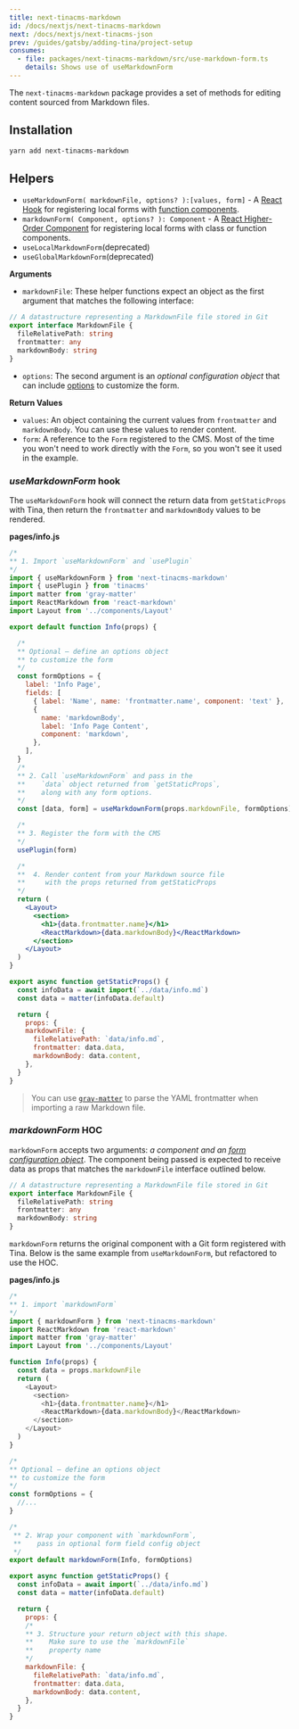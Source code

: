 ```yaml
---
title: next-tinacms-markdown
id: /docs/nextjs/next-tinacms-markdown
next: /docs/nextjs/next-tinacms-json
prev: /guides/gatsby/adding-tina/project-setup
consumes:
  - file: packages/next-tinacms-markdown/src/use-markdown-form.ts
    details: Shows use of useMarkdownForm
---
```


The `next-tinacms-markdown` package provides a set of methods for editing content sourced from Markdown files.

## Installation

```bash
yarn add next-tinacms-markdown
```

## Helpers

- `useMarkdownForm( markdownFile, options? ):[values, form]` - A [React Hook](https://reactjs.org/docs/hooks-intro.html) for registering local forms with [function components](https://reactjs.org/docs/components-and-props.html#function-and-class-components).
- `markdownForm( Component, options? ): Component` - A [React Higher-Order Component](https://reactjs.org/docs/higher-order-components.html) for registering local forms with class or function components.
- `useLocalMarkdownForm`(deprecated)
- `useGlobalMarkdownForm`(deprecated)

**Arguments**

- `markdownFile`: These helper functions expect an object as the first argument that matches the following interface:

```typescript
// A datastructure representing a MarkdownFile file stored in Git
export interface MarkdownFile {
  fileRelativePath: string
  frontmatter: any
  markdownBody: string
}
```

- `options`: The second argument is an _optional configuration object_ that can include [options](/guides/gatsby/markdown/editing-remark-content#customizing-remark-forms) to customize the form.

**Return Values**

- `values`: An object containing the current values from `frontmatter` and `markdownBody`. You can use these values to render content.
- `form`: A reference to the `Form` registered to the CMS. Most of the time you won't need to work directly with the `Form`, so you won't see it used in the example.

### _useMarkdownForm_ hook

The `useMarkdownForm` hook will connect the return data from `getStaticProps` with Tina, then return the `frontmatter` and `markdownBody` values to be rendered.

**pages/info.js**

```jsx
/*
** 1. Import `useMarkdownForm` and `usePlugin`
*/
import { useMarkdownForm } from 'next-tinacms-markdown'
import { usePlugin } from 'tinacms'
import matter from 'gray-matter'
import ReactMarkdown from 'react-markdown'
import Layout from '../components/Layout'

export default function Info(props) {

  /*
  ** Optional — define an options object
  ** to customize the form
  */
  const formOptions = {
    label: 'Info Page',
    fields: [
      { label: 'Name', name: 'frontmatter.name', component: 'text' },
      {
        name: 'markdownBody',
        label: 'Info Page Content',
        component: 'markdown',
      },
    ],
  }
  /*
  ** 2. Call `useMarkdownForm` and pass in the
  **    `data` object returned from `getStaticProps`,
  **    along with any form options.
  */
  const [data, form] = useMarkdownForm(props.markdownFile, formOptions)

  /*
  ** 3. Register the form with the CMS
  */
  usePlugin(form)

  /*
  **  4. Render content from your Markdown source file
  **     with the props returned from getStaticProps
  */
  return (
    <Layout>
      <section>
        <h1>{data.frontmatter.name}</h1>
        <ReactMarkdown>{data.markdownBody}</ReactMarkdown>
      </section>
    </Layout>
  )
}

export async function getStaticProps() {
  const infoData = await import(`../data/info.md`)
  const data = matter(infoData.default)

  return {
    props: {
    markdownFile: {
      fileRelativePath: `data/info.md`,
      frontmatter: data.data,
      markdownBody: data.content,
    },
  }
}
```

> You can use [`gray-matter`](https://github.com/jonschlinkert/gray-matter) to parse the YAML frontmatter when importing a raw Markdown file.

### _markdownForm_ HOC

`markdownForm` accepts two arguments: _a component and an [form configuration object](/guides/gatsby/markdown/editing-remark-content#customizing-remark-forms)_. The component being passed is expected to receive data as props that matches the `markdownFile` interface outlined below.

```typescript
// A datastructure representing a MarkdownFile file stored in Git
export interface MarkdownFile {
  fileRelativePath: string
  frontmatter: any
  markdownBody: string
}
```

`markdownForm` returns the original component with a Git form registered with Tina. Below is the same example from `useMarkdownForm`, but refactored to use the HOC.

**pages/info.js**

```js
/*
** 1. import `markdownForm`
*/
import { markdownForm } from 'next-tinacms-markdown'
import ReactMarkdown from 'react-markdown'
import matter from 'gray-matter'
import Layout from '../components/Layout'

function Info(props) {
  const data = props.markdownFile
  return (
    <Layout>
      <section>
        <h1>{data.frontmatter.name}</h1>
        <ReactMarkdown>{data.markdownBody}</ReactMarkdown>
      </section>
    </Layout>
  )
}

/*
** Optional — define an options object
** to customize the form
*/
const formOptions = {
  //...
}

/*
 ** 2. Wrap your component with `markdownForm`,
 **    pass in optional form field config object
 */
export default markdownForm(Info, formOptions)

export async function getStaticProps() {
  const infoData = await import(`../data/info.md`)
  const data = matter(infoData.default)

  return {
    props: {
    /*
    ** 3. Structure your return object with this shape.
    **    Make sure to use the `markdownFile`
    **    property name
    */
    markdownFile: {
      fileRelativePath: `data/info.md`,
      frontmatter: data.data,
      markdownBody: data.content,
    },
  }
}
```
